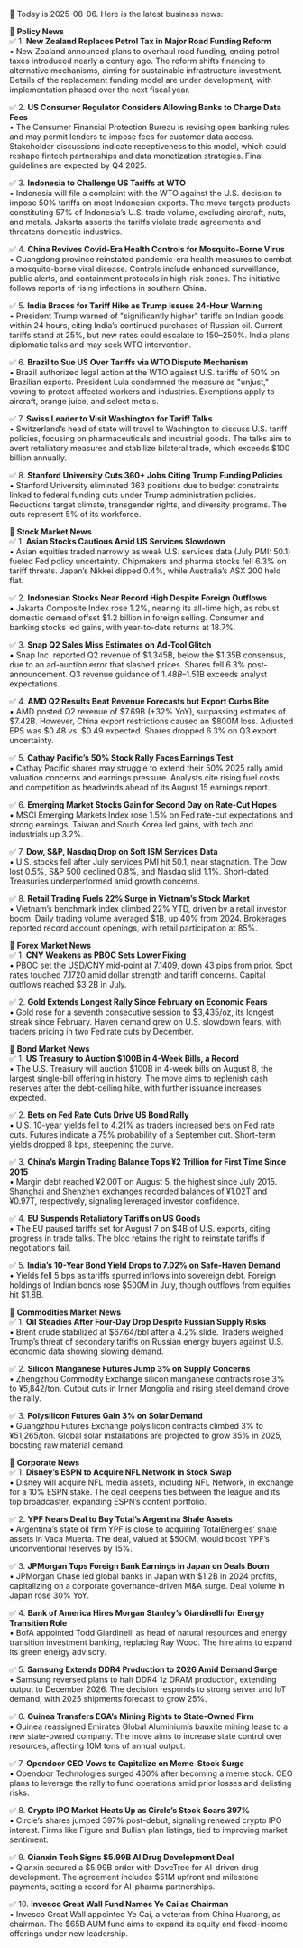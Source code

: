 📅 Today is 2025-08-06. Here is the latest business news:  

📌 **Policy News**  
✅ 1. **New Zealand Replaces Petrol Tax in Major Road Funding Reform**  
▪️ New Zealand announced plans to overhaul road funding, ending petrol taxes introduced nearly a century ago. The reform shifts financing to alternative mechanisms, aiming for sustainable infrastructure investment. Details of the replacement funding model are under development, with implementation phased over the next fiscal year.  

✅ 2. **US Consumer Regulator Considers Allowing Banks to Charge Data Fees**  
▪️ The Consumer Financial Protection Bureau is revising open banking rules and may permit lenders to impose fees for customer data access. Stakeholder discussions indicate receptiveness to this model, which could reshape fintech partnerships and data monetization strategies. Final guidelines are expected by Q4 2025.  

✅ 3. **Indonesia to Challenge US Tariffs at WTO**  
▪️ Indonesia will file a complaint with the WTO against the U.S. decision to impose 50% tariffs on most Indonesian exports. The move targets products constituting 57% of Indonesia’s U.S. trade volume, excluding aircraft, nuts, and metals. Jakarta asserts the tariffs violate trade agreements and threatens domestic industries.  

✅ 4. **China Revives Covid-Era Health Controls for Mosquito-Borne Virus**  
▪️ Guangdong province reinstated pandemic-era health measures to combat a mosquito-borne viral disease. Controls include enhanced surveillance, public alerts, and containment protocols in high-risk zones. The initiative follows reports of rising infections in southern China.  

✅ 5. **India Braces for Tariff Hike as Trump Issues 24-Hour Warning**  
▪️ President Trump warned of "significantly higher" tariffs on Indian goods within 24 hours, citing India’s continued purchases of Russian oil. Current tariffs stand at 25%, but new rates could escalate to 150–250%. India plans diplomatic talks and may seek WTO intervention.  

✅ 6. **Brazil to Sue US Over Tariffs via WTO Dispute Mechanism**  
▪️ Brazil authorized legal action at the WTO against U.S. tariffs of 50% on Brazilian exports. President Lula condemned the measure as "unjust," vowing to protect affected workers and industries. Exemptions apply to aircraft, orange juice, and select metals.  

✅ 7. **Swiss Leader to Visit Washington for Tariff Talks**  
▪️ Switzerland’s head of state will travel to Washington to discuss U.S. tariff policies, focusing on pharmaceuticals and industrial goods. The talks aim to avert retaliatory measures and stabilize bilateral trade, which exceeds $100 billion annually.  

✅ 8. **Stanford University Cuts 360+ Jobs Citing Trump Funding Policies**  
▪️ Stanford University eliminated 363 positions due to budget constraints linked to federal funding cuts under Trump administration policies. Reductions target climate, transgender rights, and diversity programs. The cuts represent 5% of its workforce.  

📌 **Stock Market News**  
✅ 1. **Asian Stocks Cautious Amid US Services Slowdown**  
▪️ Asian equities traded narrowly as weak U.S. services data (July PMI: 50.1) fueled Fed policy uncertainty. Chipmakers and pharma stocks fell 6.3% on tariff threats. Japan’s Nikkei dipped 0.4%, while Australia’s ASX 200 held flat.  

✅ 2. **Indonesian Stocks Near Record High Despite Foreign Outflows**  
▪️ Jakarta Composite Index rose 1.2%, nearing its all-time high, as robust domestic demand offset $1.2 billion in foreign selling. Consumer and banking stocks led gains, with year-to-date returns at 18.7%.  

✅ 3. **Snap Q2 Sales Miss Estimates on Ad-Tool Glitch**  
▪️ Snap Inc. reported Q2 revenue of $1.345B, below the $1.35B consensus, due to an ad-auction error that slashed prices. Shares fell 6.3% post-announcement. Q3 revenue guidance of $1.48B–$1.51B exceeds analyst expectations.  

✅ 4. **AMD Q2 Results Beat Revenue Forecasts but Export Curbs Bite**  
▪️ AMD posted Q2 revenue of $7.69B (+32% YoY), surpassing estimates of $7.42B. However, China export restrictions caused an $800M loss. Adjusted EPS was $0.48 vs. $0.49 expected. Shares dropped 6.3% on Q3 export uncertainty.  

✅ 5. **Cathay Pacific’s 50% Stock Rally Faces Earnings Test**  
▪️ Cathay Pacific shares may struggle to extend their 50% 2025 rally amid valuation concerns and earnings pressure. Analysts cite rising fuel costs and competition as headwinds ahead of its August 15 earnings report.  

✅ 6. **Emerging Market Stocks Gain for Second Day on Rate-Cut Hopes**  
▪️ MSCI Emerging Markets Index rose 1.5% on Fed rate-cut expectations and strong earnings. Taiwan and South Korea led gains, with tech and industrials up 3.2%.  

✅ 7. **Dow, S&P, Nasdaq Drop on Soft ISM Services Data**  
▪️ U.S. stocks fell after July services PMI hit 50.1, near stagnation. The Dow lost 0.5%, S&P 500 declined 0.8%, and Nasdaq slid 1.1%. Short-dated Treasuries underperformed amid growth concerns.  

✅ 8. **Retail Trading Fuels 22% Surge in Vietnam’s Stock Market**  
▪️ Vietnam’s benchmark index climbed 22% YTD, driven by a retail investor boom. Daily trading volume averaged $1B, up 40% from 2024. Brokerages reported record account openings, with retail participation at 85%.  

📌 **Forex Market News**  
✅ 1. **CNY Weakens as PBOC Sets Lower Fixing**  
▪️ PBOC set the USD/CNY mid-point at 7.1409, down 43 pips from prior. Spot rates touched 7.1720 amid dollar strength and tariff concerns. Capital outflows reached $3.2B in July.  

✅ 2. **Gold Extends Longest Rally Since February on Economic Fears**  
▪️ Gold rose for a seventh consecutive session to $3,435/oz, its longest streak since February. Haven demand grew on U.S. slowdown fears, with traders pricing in two Fed rate cuts by December.  

📌 **Bond Market News**  
✅ 1. **US Treasury to Auction $100B in 4-Week Bills, a Record**  
▪️ The U.S. Treasury will auction $100B in 4-week bills on August 8, the largest single-bill offering in history. The move aims to replenish cash reserves after the debt-ceiling hike, with further issuance increases expected.  

✅ 2. **Bets on Fed Rate Cuts Drive US Bond Rally**  
▪️ U.S. 10-year yields fell to 4.21% as traders increased bets on Fed rate cuts. Futures indicate a 75% probability of a September cut. Short-term yields dropped 8 bps, steepening the curve.  

✅ 3. **China’s Margin Trading Balance Tops ¥2 Trillion for First Time Since 2015**  
▪️ Margin debt reached ¥2.00T on August 5, the highest since July 2015. Shanghai and Shenzhen exchanges recorded balances of ¥1.02T and ¥0.97T, respectively, signaling leveraged investor confidence.  

✅ 4. **EU Suspends Retaliatory Tariffs on US Goods**  
▪️ The EU paused tariffs set for August 7 on $4B of U.S. exports, citing progress in trade talks. The bloc retains the right to reinstate tariffs if negotiations fail.  

✅ 5. **India’s 10-Year Bond Yield Drops to 7.02% on Safe-Haven Demand**  
▪️ Yields fell 5 bps as tariffs spurred inflows into sovereign debt. Foreign holdings of Indian bonds rose $500M in July, though outflows from equities hit $1.8B.  

📌 **Commodities Market News**  
✅ 1. **Oil Steadies After Four-Day Drop Despite Russian Supply Risks**  
▪️ Brent crude stabilized at $67.64/bbl after a 4.2% slide. Traders weighed Trump’s threat of secondary tariffs on Russian energy buyers against U.S. economic data showing slowing demand.  

✅ 2. **Silicon Manganese Futures Jump 3% on Supply Concerns**  
▪️ Zhengzhou Commodity Exchange silicon manganese contracts rose 3% to ¥5,842/ton. Output cuts in Inner Mongolia and rising steel demand drove the rally.  

✅ 3. **Polysilicon Futures Gain 3% on Solar Demand**  
▪️ Guangzhou Futures Exchange polysilicon contracts climbed 3% to ¥51,265/ton. Global solar installations are projected to grow 35% in 2025, boosting raw material demand.  

📌 **Corporate News**  
✅ 1. **Disney’s ESPN to Acquire NFL Network in Stock Swap**  
▪️ Disney will acquire NFL media assets, including NFL Network, in exchange for a 10% ESPN stake. The deal deepens ties between the league and its top broadcaster, expanding ESPN’s content portfolio.  

✅ 2. **YPF Nears Deal to Buy Total’s Argentina Shale Assets**  
▪️ Argentina’s state oil firm YPF is close to acquiring TotalEnergies’ shale assets in Vaca Muerta. The deal, valued at $500M, would boost YPF’s unconventional reserves by 15%.  

✅ 3. **JPMorgan Tops Foreign Bank Earnings in Japan on Deals Boom**  
▪️ JPMorgan Chase led global banks in Japan with $1.2B in 2024 profits, capitalizing on a corporate governance-driven M&A surge. Deal volume in Japan rose 30% YoY.  

✅ 4. **Bank of America Hires Morgan Stanley’s Giardinelli for Energy Transition Role**  
▪️ BofA appointed Todd Giardinelli as head of natural resources and energy transition investment banking, replacing Ray Wood. The hire aims to expand its green energy advisory.  

✅ 5. **Samsung Extends DDR4 Production to 2026 Amid Demand Surge**  
▪️ Samsung reversed plans to halt DDR4 1z DRAM production, extending output to December 2026. The decision responds to strong server and IoT demand, with 2025 shipments forecast to grow 25%.  

✅ 6. **Guinea Transfers EGA’s Mining Rights to State-Owned Firm**  
▪️ Guinea reassigned Emirates Global Aluminium’s bauxite mining lease to a new state-owned company. The move aims to increase state control over resources, affecting 10M tons of annual output.  

✅ 7. **Opendoor CEO Vows to Capitalize on Meme-Stock Surge**  
▪️ Opendoor Technologies surged 460% after becoming a meme stock. CEO plans to leverage the rally to fund operations amid prior losses and delisting risks.  

✅ 8. **Crypto IPO Market Heats Up as Circle’s Stock Soars 397%**  
▪️ Circle’s shares jumped 397% post-debut, signaling renewed crypto IPO interest. Firms like Figure and Bullish plan listings, tied to improving market sentiment.  

✅ 9. **Qianxin Tech Signs $5.99B AI Drug Development Deal**  
▪️ Qianxin secured a $5.99B order with DoveTree for AI-driven drug development. The agreement includes $51M upfront and milestone payments, setting a record for AI-pharma partnerships.  

✅ 10. **Invesco Great Wall Fund Names Ye Cai as Chairman**  
▪️ Invesco Great Wall appointed Ye Cai, a veteran from China Huarong, as chairman. The $65B AUM fund aims to expand its equity and fixed-income offerings under new leadership.  
